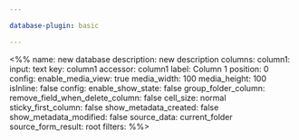 ```yaml
---

database-plugin: basic

---
```


<%%
name: new database
description: new description
columns:
  column1:
    input: text
    key: column1
    accessor: column1
    label: Column 1
    position: 0
    config:
      enable_media_view: true
      media_width: 100
      media_height: 100
      isInline: false
config:
  enable_show_state: false
  group_folder_column: 
  remove_field_when_delete_column: false
  cell_size: normal
  sticky_first_column: false
  show_metadata_created: false
  show_metadata_modified: false
  source_data: current_folder
  source_form_result: root
filters:
%%>